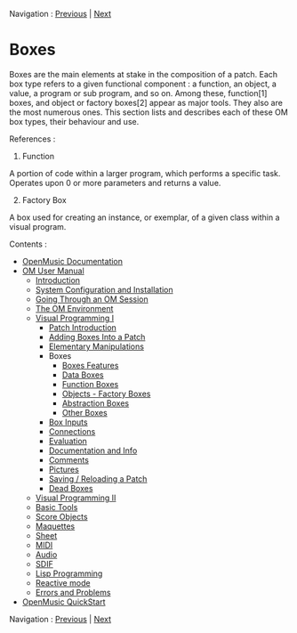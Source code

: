 Navigation : [Previous](ElementaryManips "page
précédente\(Elementary Manipulations\)") | [Next](GraphicFeatures "Next\(Boxes Features\)")

# Boxes

Boxes are the main elements at stake in the composition of a patch. Each box
type refers to a given functional component : a function, an object, a value,
a program or sub program, and so on. Among these, function[1] boxes, and
object or factory boxes[2] appear as major tools. They also are the most
numerous ones. This section lists and describes each of these OM box types,
their behaviour and use.

References :

  1. Function

A  portion of code within a larger program, which performs a specific task.
Operates upon 0 or more parameters and returns a value.

  2. Factory Box

A box used for creating an instance, or exemplar, of a given class within a
visual program.

Contents :

  * [OpenMusic Documentation](OM-Documentation)
  * [OM User Manual](OM-User-Manual)
    * [Introduction](00-Contents)
    * [System Configuration and Installation](Installation)
    * [Going Through an OM Session](Goingthrough)
    * [The OM Environment](Environment)
    * [Visual Programming I](BasicVisualProgramming)
      * [Patch Introduction](ProgrammingIntro)
      * [Adding Boxes Into a Patch](AddingBoxes)
      * [Elementary Manipulations](ElementaryManips)
      * Boxes
        * [Boxes Features](GraphicFeatures)
        * [Data Boxes](DataBox)
        * [Function Boxes](FunctionBoxes)
        * [Objects - Factory Boxes](FactoryBoxes)
        * [Abstraction Boxes](AbsBoxesIntro)
        * [Other Boxes](OtherBoxes)
      * [Box Inputs](BoxInputs)
      * [Connections](Connections)
      * [Evaluation](Evaluation)
      * [Documentation and Info](DocAndInfo)
      * [Comments](Comments)
      * [Pictures](Pictures)
      * [Saving / Reloading a Patch](SavingPatch)
      * [Dead Boxes](DeadBox)
    * [Visual Programming II](AdvancedVisualProgramming)
    * [Basic Tools](BasicObjects)
    * [Score Objects](ScoreObjects)
    * [Maquettes](Maquettes)
    * [Sheet](Sheet)
    * [MIDI](MIDI)
    * [Audio](Audio)
    * [SDIF](SDIF)
    * [Lisp Programming](Lisp)
    * [Reactive mode](Reactive)
    * [Errors and Problems](errors)
  * [OpenMusic QuickStart](QuickStart-Chapters)

Navigation : [Previous](ElementaryManips "page
précédente\(Elementary Manipulations\)") | [Next](GraphicFeatures "Next\(Boxes Features\)")

